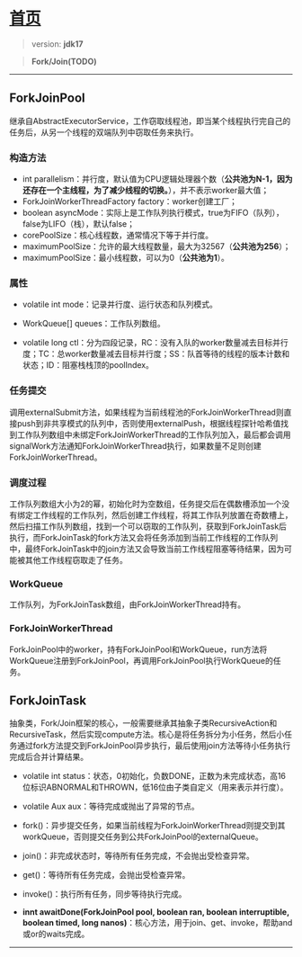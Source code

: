 # [首页](/blog/)

> version: **jdk17**

> **Fork/Join(TODO)**

***

## **ForkJoinPool**

继承自AbstractExecutorService，工作窃取线程池，即当某个线程执行完自己的任务后，从另一个线程的双端队列中窃取任务来执行。

### 构造方法

- int parallelism：并行度，默认值为CPU逻辑处理器个数（**公共池为N-1，因为还存在一个主线程，为了减少线程的切换。**），并不表示worker最大值；
- ForkJoinWorkerThreadFactory factory：worker创建工厂；
- boolean asyncMode：实际上是工作队列执行模式，true为FIFO（队列），false为LIFO（栈），默认false；
- corePoolSize：核心线程数，通常情况下等于并行度。
- maximumPoolSize：允许的最大线程数量，最大为32567（**公共池为256**）；
- maximumPoolSize：最小线程数，可以为0（**公共池为1**）。

### **属性**

- volatile int mode：记录并行度、运行状态和队列模式。

- WorkQueue[] queues：工作队列数组。

- volatile long ctl：分为四段记录，RC：没有入队的worker数量减去目标并行度；TC：总worker数量减去目标并行度；SS：队首等待的线程的版本计数和状态；ID：阻塞栈栈顶的poolIndex。

### **任务提交**

调用externalSubmit方法，如果线程为当前线程池的ForkJoinWorkerThread则直接push到非共享模式的队列中，否则使用externalPush，根据线程探针哈希值找到工作队列数组中未绑定ForkJoinWorkerThread的工作队列加入，最后都会调用signalWork方法通知ForkJoinWorkerThread执行，如果数量不足则创建ForkJoinWorkerThread。

### **调度过程**

工作队列数组大小为2的幂，初始化时为空数组，任务提交后在偶数槽添加一个没有绑定工作线程的工作队列，然后创建工作线程，将其工作队列放置在奇数槽上，然后扫描工作队列数组，找到一个可以窃取的工作队列，获取到ForkJoinTask后执行，而ForkJoinTask的fork方法又会将任务添加到当前工作线程的工作队列中，最终ForkJoinTask中的join方法又会导致当前工作线程阻塞等待结果，因为可能被其他工作线程窃取走了任务。

### **WorkQueue**

工作队列，为ForkJoinTask数组，由ForkJoinWorkerThread持有。

### **ForkJoinWorkerThread**

ForkJoinPool中的worker，持有ForkJoinPool和WorkQueue，run方法将WorkQueue注册到ForkJoinPool，再调用ForkJoinPool执行WorkQueue的任务。

## **ForkJoinTask**

抽象类，Fork/Join框架的核心，一般需要继承其抽象子类RecursiveAction和RecursiveTask，然后实现compute方法。核心是将任务拆分为小任务，然后小任务通过fork方法提交到ForkJoinPool异步执行，最后使用join方法等待小任务执行完成后合并计算结果。

- volatile int status：状态，0初始化，负数DONE，正数为未完成状态，高16位标识ABNORMAL和THROWN，低16位由子类自定义（用来表示并行度）。
- volatile Aux aux：等待完成或抛出了异常的节点。

- fork()：异步提交任务，如果当前线程为ForkJoinWorkerThread则提交到其workQueue，否则提交任务到公共ForkJoinPool的externalQueue。

- join()：非完成状态时，等待所有任务完成，不会抛出受检查异常。

- get()：等待所有任务完成，会抛出受检查异常。

- invoke()：执行所有任务，同步等待执行完成。

- **innt awaitDone(ForkJoinPool pool, boolean ran, boolean interruptible, boolean timed, long nanos)**：核心方法，用于join、get、invoke，帮助and或or的waits完成。

***